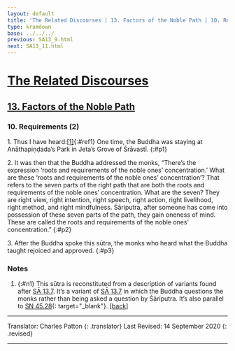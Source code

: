 ```yaml
---
layout: default
title: 'The Related Discourses | 13. Factors of the Noble Path | 10. Requirements (2)'
type: kramdown
base: ../../../
previous: SA13_9.html
next: SA13_11.html
---
```


# [The Related Discourses](../index.html)
## [13. Factors of the Noble Path](index.html)
### 10. Requirements (2)

1\. Thus I have heard:[\[1\]](#n1){:#ref1} One time, the Buddha was staying at Anāthapiṇḍada’s Park in Jeta’s Grove of Śrāvastī.
{:#p1}

2\. It was then that the Buddha addressed the monks, “There’s the expression ‘roots and requirements of the noble ones’ concentration.’ What are these ‘roots and requirements of the noble ones’ concentration’? That refers to the seven parts of the right path that are both the roots and requirements of the noble ones’ concentration. What are the seven? They are right view, right intention, right speech, right action, right livelihood, right method, and right mindfulness. Śāriputra, after someone has come into possession of these seven parts of the path, they gain oneness of mind. These are called the roots and requirements of the noble ones’ concentration.”
{:#p2}

3\. After the Buddha spoke this sūtra, the monks who heard what the Buddha taught rejoiced and approved.
{:#p3}

### Notes
1. {:#n1} This sūtra is reconstituted from a description of variants found after [SĀ 13.7](SA13_7.html). It’s a variant of [SĀ 13.7](SA13_6.html) in which the Buddha questions the monks rather than being asked a question by Śāriputra. It’s also parallel to [SN 45.28](https://suttacentral.net/sn45.28){: target="_blank"}. [\[back\]](#ref1)


---

Translator: Charles Patton
{: .translator}
Last Revised: 14 September 2020
{: .revised}

---